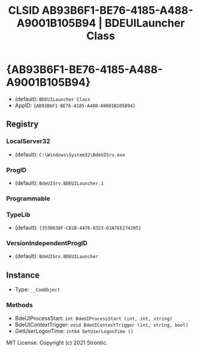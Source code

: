 ﻿---
title: "CLSID AB93B6F1-BE76-4185-A488-A9001B105B94 | BDEUILauncher Class"
excerpt: What is COM-Object CLSID AB93B6F1-BE76-4185-A488-A9001B105B94?
---

# {AB93B6F1-BE76-4185-A488-A9001B105B94}

* (default): `BDEUILauncher Class`
* AppID: `{AB93B6F1-BE76-4185-A488-A9001B105B94}`

## Registry


### LocalServer32

* (default): `C:\Windows\System32\BdeUISrv.exe`

### ProgID

* (default): `BdeUISrv.BDEUILauncher.1`

### Programmable


### TypeLib

* (default): `{353D638F-C81B-4476-8323-63A7EE274205}`

### VersionIndependentProgID

* (default): `BdeUISrv.BDEUILauncher`

## Instance

* Type: `__ComObject`

### Methods

* BdeUIProcessStart: `int BdeUIProcessStart (int, int, string)`
* BdeUIContextTrigger: `void BdeUIContextTrigger (int, string, bool)`
* GetUserLogonTime: `int64 GetUserLogonTime ()`

MIT License. Copyright (c) 2021 Strontic.


